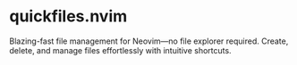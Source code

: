 # quickfiles.nvim
Blazing-fast file management for Neovim—no file explorer required. Create, delete, and manage files effortlessly with intuitive shortcuts.
